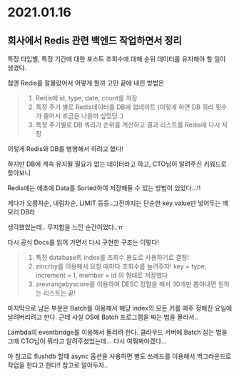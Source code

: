 # 2021.01.16

## 회사에서 Redis 관련 백엔드 작업하면서 정리

특정 타입별, 특정 기간에 대한 포스트 조회수에 대해 순위 데이터를 유지해야 할 일이 생겼다.

첨엔 Redis를 잘몰랐어서 어떻게 할까 고민 끝에 내린 방법은

> 1. Redis에 id, type, date, count를 저장
> 2. 특정 주기 별로 Redis데이터를 DB에 업데이트 (이렇게 하면 DB 쿼리 횟수가 줄어서 조금은 나을까 싶었당..)
> 3. 특정 주기별로 DB 쿼리가 순위를 계산하고 결과 리스트를 Redis에 다시 저장

이렇게 Redis와 DB를 병행해서 하려고 했다!

하지만 DB에 계속 유지될 필요가 없는 데이터라고 하고, CTO님이 알려주신 키워드로 찾아보니

Redis에는 애초에 Data를 Sorted하여 저장해둘 수 있는 방법이 있었다...!!

게다가 오름차순, 내림차순, LIMIT 등등..그전까지는 단순한 key value만 넣어두는 메모리 DB라

생각했었는데.. 무지함을 느낀 순간이었다..ㅠ

다시 공식 Docs를 읽어 가면서 다시 구현한 구조는 이렇다!

> 1. 특정 database의 index를 조회수 용도로 사용하기로 결정!
> 2. zincrby를 이용해서 요청 때마다 조회수를 늘려주자! key = type, increment = 1, member = id 의 형태로 저장했다
> 3. zrevrangebyscore를 이용하여 DESC 정렬을 해서 30개만 뽑아내면 원하는 리스트는 끝!

마지막으로 남은 부분은 Batch를 이용해서 해당 index의 모든 키를 매주 정해진 요일에 날려버리려고 한다. 근데 사실 OS에 Batch 프로그램을 짜는 법을 몰라서..

Lambda의 eventbridge를 이용해서 돌리려 한다. 클라우드 서버에 Batch 심는 법을 그때 CTO님이 뭐라고 알려주셨었는데... 다시 여쭤봐야겠다...

아 참고로 flushdb 할때 async 옵션을 사용하면 별도 쓰레드를 이용해서 백그라운드로 작업을 한다고 한다!! 참고로 알아두자..
